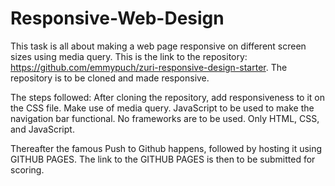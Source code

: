 # Responsive-Web-Design
This task is all about making a web page responsive on different screen sizes using media query.
This is the link to the repository: https://github.com/emmypuch/zuri-responsive-design-starter.
The repository is to be cloned and made responsive.

The steps followed: After cloning the repository, add responsiveness to it on the CSS file.
Make use of media query. JavaScript to be used to make the navigation bar functional.
No frameworks are to be used. Only HTML, CSS, and JavaScript.

Thereafter the famous Push to Github happens, followed by hosting it using GITHUB PAGES.
The link to the GITHUB PAGES is then to be submitted for scoring.
